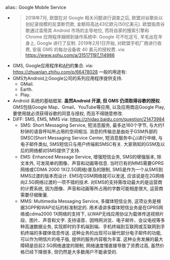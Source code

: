 alias:: Google Mobile Service

- > 2018年7月, 欧盟在对 Google 相关问题进行调查之后, 欧盟对谷歌处以创纪录规模的反垄断罚款, 金额将高达43亿欧元(50亿美元). 欧盟指责谷歌通过滥用其 Android 市场的主导地位, 而将自家的搜索引擎和 Chrome 应用程序捆绑到操作系统中. Google 可不吃这亏, 羊毛出在羊身上, Google 进行了反制. 2019年2月1日开始, 对欧盟手机厂商进行收费, 安装 GMS 的每台设备收 40 美元的授权费.  via: https://www.sohu.com/a/315171197_114986
- GMS, Google应用程序和[API](https://developers.google.com/android/guides/overview)的集合. via: https://zhuanlan.zhihu.com/p/66478028 一般的用途有:
- GMS为Android上Google公司的系列应用程序提供支持.
  - GMail.
  - Earth.
  - Play.
- Android 系统的基础框架. **虽然Android 开源, 但 GMS 仍须取得谷歌的授权**. GMS包括Google Map、Gmail、YouTube等应用, 以及应用商店Google Play, 要使用就必须获得谷歌的同意与授权, 而且不得随意修改.
- DiFF: SMS, EMS, MMS via:  https://zhidao.baidu.com/question/21473984
  - SMS: Short Messaging Service, 短消息服务, 最多达160个字节, 与大约1秒钟的语音呼叫所占用的空间相当. 消息的传输总是由处于GSM外部的SMSC(Short Messaging Service Center, 短消息服务中心)进行中继, 与电子邮件类似, SMS短信只与用户终端和SMSC有关. 大家熟知的GSM及以后的网络都对SMS提供了支持.
  - EMS: Enhanced Message Service, 增强短信业务, SMS的增强版本, 除文本外, 可发简单的图像、声音和动画等信息. 当时已有的MMS需要GPRS网络或CDMA 2000 1X(2.5G网络)普及的限制, SMS是作为一个从SMS到MMS过渡的版本而设计. EMS在GSM网络就可以发送, 应该说是在2G网络向2.5G网络过渡的一项不错的技术. 对EMS的支持需改动最大的是运营商的计费系统, 因为图像、声音和动画等所占用的字数可能相差很大, 运营商需要仔细衡量.
  - MMS: Multimedia Messaging Service, 多媒体短信业务, 这项业务是根据3GPP和WAP论坛的标准制定的. 用术语讲多媒体短信业务是在GPRS网络或cdma2000 1X网络的支持下, 以WAP无线应用协议为载体传送视频片段、图片、声音和文字. 支持语音、因特网浏览、电子邮件、会议电视等多种高速数据业务, 实现即时的手机端到端、手机终端到互联网或互联网到手机终端的多媒体信息传送. 这种业务的出现可以替代部分电子邮件的功能, 可以作为明信片的电子版, 提供的服务内容极为丰富. 这种业务发展的最大障碍是目前2.5G网络速度的限制, 网络速度慢直接导致了资费过高, 虽然价格已经下降很多, 但仍然是大多数用户不能承受的.